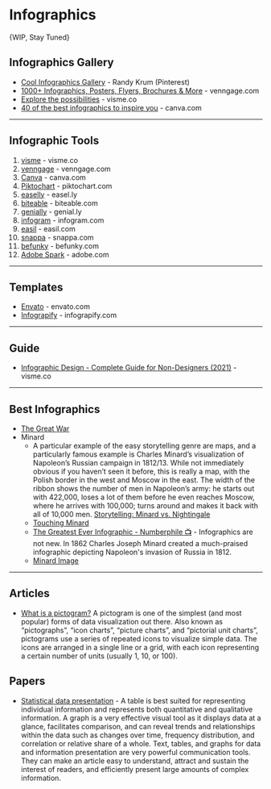 # Infographics
{WIP, Stay Tuned}



## Infographics Gallery
* [Cool Infographics Gallery](https://www.pinterest.com/rtkrum/cool-infographics-gallery/) - Randy Krum (Pinterest)
* [1000+ Infographics, Posters, Flyers, Brochures & More](https://venngage.com/gallery/) - venngage.com
* [Explore the possibilities](https://www.visme.co/gallery/) - visme.co
* [40 of the best infographics to inspire you](https://www.canva.com/learn/best-infographics/) - canva.com


-----
## Infographic Tools 
1. [visme](https://visme.co/) - visme.co
1. [venngage](https://venngage.com/) - venngage.com
1. [Canva](https://www.canva.com/) - canva.com
1. [Piktochart](https://piktochart.com/) - piktochart.com
1. [easelly](https://easel.ly/) - easel.ly
1. [biteable](https://biteable.com/) - biteable.com
1. [genially](https://www.genial.ly/) - genial.ly
1. [infogram](https://infogram.com/) - infogram.com
1. [easil](https://easil.com/) - easil.com
1. [snappa](https://snappa.com/) - snappa.com
1. [befunky](https://www.befunky.com/) - befunky.com
1. [Adobe Spark](https://www.adobe.com/products/spark.html) - adobe.com

-----
## Templates
* [Envato](https://elements.envato.com/presentation-templates/infographic/compatible-with-powerpoint) - envato.com
* [Infograpify](https://infograpify.com/collections/infographics) - infograpify.com


-----

## Guide
* [Infographic Design - Complete Guide for Non-Designers (2021)](https://visme.co/blog/infographic-design-guide/#infographic-design-tips-and-tricks-to-help-you-get-started) - visme.co

-----

## Best Infographics
* [The Great War](https://www.behance.net/gallery/33773376/Great-War-Infographic)
* Minard
    * A particular example of the easy storytelling genre are maps, and a particularly famous example is Charles Minard’s visualization of Napoleon’s Russian campaign in 1812/13. While not immediately obvious if you haven’t seen it before, this is really a map, with the Polish border in the west and Moscow in the east. The width of the ribbon shows the number of men in Napoleon’s army: he starts out with 422,000, loses a lot of them before he even reaches Moscow, where he arrives with 100,000; turns around and makes it back with all of 10,000 men. [Storytelling: Minard vs. Nightingale](https://eagereyes.org/journalism/storytelling-minard-vs-nightingale)   
    * [Touching Minard](https://medium.com/nightingale/touching-minard-6398274e07ef) 
    * [The Greatest Ever Infographic - Numberphile 📺](https://www.youtube.com/watch?v=3T7jMcstxY0) - Infographics are not new. In 1862 Charles Joseph Minard created a much-praised infographic depicting Napoleon's invasion of Russia in 1812.
    * [Minard Image](https://upload.wikimedia.org/wikipedia/commons/2/29/Minard.png)
-----

## Articles
* [What is a pictogram?](https://venngage.com/blog/pictogram/) A pictogram is one of the simplest (and most popular) forms of data visualization out there. Also known as “pictographs”, “icon charts”, “picture charts”, and “pictorial unit charts”, pictograms use a series of repeated icons to visualize simple data. The icons are arranged in a single line or a grid, with each icon representing a certain number of units (usually 1, 10, or 100).

## Papers
* [Statistical data presentation](https://www.ncbi.nlm.nih.gov/pmc/articles/PMC5453888/) - A table is best suited for representing individual information and represents both quantitative and qualitative information. A graph is a very effective visual tool as it displays data at a glance, facilitates comparison, and can reveal trends and relationships within the data such as changes over time, frequency distribution, and correlation or relative share of a whole. Text, tables, and graphs for data and information presentation are very powerful communication tools. They can make an article easy to understand, attract and sustain the interest of readers, and efficiently present large amounts of complex information. 
